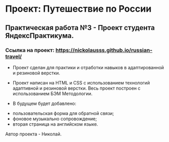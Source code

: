 # Проект: Путешествие по России
## Практическая работа №3 - Проект студента ЯндексПрактикума.

### Ссылка на проект: https://nickolausss.github.io/russian-travel/

* Проект сделан для практики и отработки навыков в адаптированной и резиновой верстки.

* Проект написан на HTML и CSS с использованием технологий адаптивной и резиновой верстки. Весь проект построен с использованием БЭМ Методологии.

* В будущем будет добавлено:
 - пользовательская форма для обратной связи;
 - фоновое музыкально сопровождение;
 - вторая страница на английском языке.

 Автор проекта - Николай.